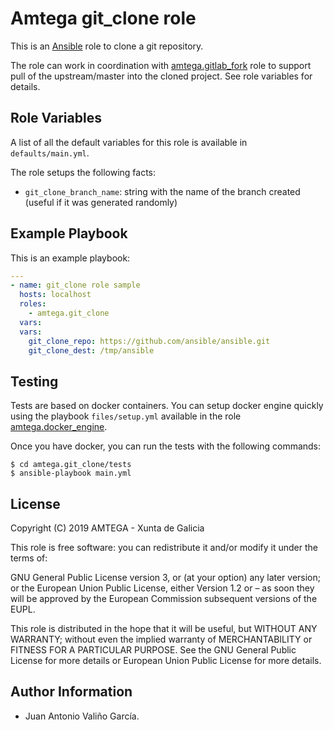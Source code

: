 # Amtega git_clone role

This is an [Ansible](http://www.ansible.com) role to clone a git repository.

The role can work in coordination with [amtega.gitlab_fork](https://galaxy.ansible.com/amtega/gitlab_fork) role to support pull of the upstream/master into the cloned project. See role variables for details.

## Role Variables

A list of all the default variables for this role is available in `defaults/main.yml`.

The role setups the following facts:

- `git_clone_branch_name`: string with the name of the branch created (useful if it was generated randomly)

## Example Playbook

This is an example playbook:

``` yaml
---
- name: git_clone role sample
  hosts: localhost
  roles:  
    - amtega.git_clone
  vars:    
  vars:
    git_clone_repo: https://github.com/ansible/ansible.git
    git_clone_dest: /tmp/ansible
```

## Testing

Tests are based on docker containers. You can setup docker engine quickly using the playbook `files/setup.yml` available in the role [amtega.docker_engine](https://galaxy.ansible.com/amtega/docker_engine).

Once you have docker, you can run the tests with the following commands:

```shell
$ cd amtega.git_clone/tests
$ ansible-playbook main.yml
```

## License

Copyright (C) 2019 AMTEGA - Xunta de Galicia

This role is free software: you can redistribute it and/or modify it under the terms of:

GNU General Public License version 3, or (at your option) any later version; or the European Union Public License, either Version 1.2 or – as soon they will be approved by the European Commission ­subsequent versions of the EUPL.

This role is distributed in the hope that it will be useful, but WITHOUT ANY WARRANTY; without even the implied warranty of MERCHANTABILITY or FITNESS FOR A PARTICULAR PURPOSE.  See the GNU General Public License for more details or European Union Public License for more details.

## Author Information

- Juan Antonio Valiño García.
